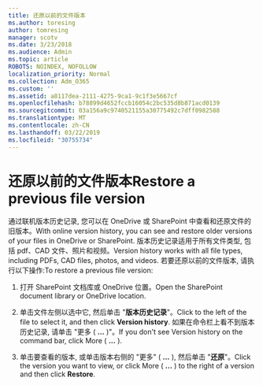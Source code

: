 ```yaml
---
title: 还原以前的文件版本
ms.author: toresing
author: tomresing
manager: scotv
ms.date: 3/23/2018
ms.audience: Admin
ms.topic: article
ROBOTS: NOINDEX, NOFOLLOW
localization_priority: Normal
ms.collection: Adm_O365
ms.custom: ''
ms.assetid: a8117dea-2111-4275-9ca1-9c1f3e5667cf
ms.openlocfilehash: b78899d4652fccb16054c2bc535d8b871acd0139
ms.sourcegitcommit: 03a156a9c9740521155a30775492c7dff0982588
ms.translationtype: MT
ms.contentlocale: zh-CN
ms.lasthandoff: 03/22/2019
ms.locfileid: "30755734"
---
```

# <a name="restore-a-previous-file-version"></a><span data-ttu-id="9d344-102">还原以前的文件版本</span><span class="sxs-lookup"><span data-stu-id="9d344-102">Restore a previous file version</span></span>

<span data-ttu-id="9d344-103">通过联机版本历史记录, 您可以在 OneDrive 或 SharePoint 中查看和还原文件的旧版本。</span><span class="sxs-lookup"><span data-stu-id="9d344-103">With online version history, you can see and restore older versions of your files in OneDrive or SharePoint.</span></span> <span data-ttu-id="9d344-104">版本历史记录适用于所有文件类型, 包括 pdf、CAD 文件、照片和视频。</span><span class="sxs-lookup"><span data-stu-id="9d344-104">Version history works with all file types, including PDFs, CAD files, photos, and videos.</span></span> <span data-ttu-id="9d344-105">若要还原以前的文件版本, 请执行以下操作:</span><span class="sxs-lookup"><span data-stu-id="9d344-105">To restore a previous file version:</span></span>
  
1. <span data-ttu-id="9d344-106">打开 SharePoint 文档库或 OneDrive 位置。</span><span class="sxs-lookup"><span data-stu-id="9d344-106">Open the SharePoint document library or OneDrive location.</span></span>
    
2. <span data-ttu-id="9d344-107">单击文件左侧以选中它, 然后单击 "**版本历史记录**"。</span><span class="sxs-lookup"><span data-stu-id="9d344-107">Click to the left of the file to select it, and then click **Version history**.</span></span> <span data-ttu-id="9d344-108">如果在命令栏上看不到版本历史记录, 请单击 "更多 ( **...** )"。</span><span class="sxs-lookup"><span data-stu-id="9d344-108">If you don't see Version history on the command bar, click More ( **...** ).</span></span> 
    
3. <span data-ttu-id="9d344-109">单击要查看的版本, 或单击版本右侧的 "更多" ( **...** ), 然后单击 "**还原**"。</span><span class="sxs-lookup"><span data-stu-id="9d344-109">Click the version you want to view, or click More ( **...** ) to the right of a version and then click **Restore**.</span></span>
    


